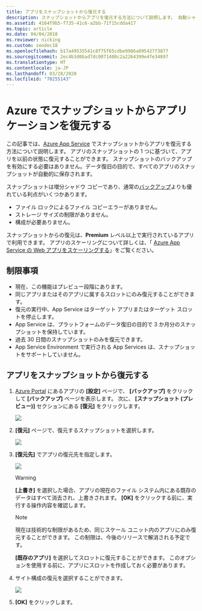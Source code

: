 ```yaml
---
title: アプリをスナップショットから復元する
description: スナップショットからアプリを復元する方法について説明します。 自動シャドウ コピーを使用して、Premium レベルの予期しないデータ損失から回復します。
ms.assetid: 4164f9b5-f735-41c6-a2bb-71f15cdda417
ms.topic: article
ms.date: 04/04/2018
ms.reviewer: nicking
ms.custom: seodec18
ms.openlocfilehash: b17a49535541c8f75f65cdbe9986a895427f3877
ms.sourcegitcommit: 2ec4b3d0bad7dc0071400c2a2264399e4fe34897
ms.translationtype: HT
ms.contentlocale: ja-JP
ms.lasthandoff: 03/28/2020
ms.locfileid: "78255143"
---
```

# <a name="restore-an-app-in-azure-from-a-snapshot"></a>Azure でスナップショットからアプリケーションを復元する
この記事では、[Azure App Service](../app-service/overview.md) でスナップショットからアプリを復元する方法について説明します。 アプリのスナップショットの 1 つに基づいて、アプリを以前の状態に復元することができます。 スナップショットのバックアップを有効にする必要はありません。データ復旧の目的で、すべてのアプリのスナップショットが自動的に保存されます。

スナップショットは増分シャドウ コピーであり、通常の[バックアップ](manage-backup.md)よりも優れている利点がいくつかあります。
- ファイル ロックによるファイル コピーエラーがありません。
- ストレージ サイズの制限がありません。
- 構成が必要ありません。

スナップショットからの復元は、**Premium** レベル以上で実行されているアプリで利用できます。 アプリのスケーリングについて詳しくは、「 [Azure App Service の Web アプリをスケーリングする](manage-scale-up.md)」をご覧ください。

## <a name="limitations"></a>制限事項

- 現在、この機能はプレビュー段階にあります。
- 同じアプリまたはそのアプリに属するスロットにのみ復元することができます。
- 復元の実行中、App Service はターゲット アプリまたはターゲット スロットを停止します。
- App Service は、プラットフォームのデータ復旧の目的で 3 か月分のスナップショットを保持しています。
- 過去 30 日間のスナップショットのみを復元できます。
- App Service Environment で実行される App Services は、スナップショットをサポートしていません。
 

## <a name="restore-an-app-from-a-snapshot"></a>アプリをスナップショットから復元する

1. [Azure Portal](https://portal.azure.com) にあるアプリの **[設定]** ページで、 **[バックアップ]** をクリックして **[バックアップ]** ページを表示します。 次に、 **[スナップショット (プレビュー)]** セクションにある **[復元]** をクリックします。
   
    ![](./media/app-service-web-restore-snapshots/1.png)

2. **[復元]** ページで、復元するスナップショットを選択します。
   
    ![](./media/app-service-web-restore-snapshots/2.png)
   
3. **[復元先]** でアプリの復元先を指定します。
   
    ![](./media/app-service-web-restore-snapshots/3.png)
   
   > [!WARNING]
   > **[上書き]** を選択した場合、アプリの現在のファイル システム内にある既存のデータはすべて消去され、上書きされます。 **[OK]** をクリックする前に、実行する操作内容を確認します。
   > 
   > 
      
   > [!Note]
   > 現在は技術的な制限があるため、同じスケール ユニット内のアプリにのみ復元することができます。 この制限は、今後のリリースで解消される予定です。
   > 
   > 
   
    **[既存のアプリ]** を選択してスロットに復元することができます。 このオプションを使用する前に、アプリにスロットを作成しておく必要があります。

4. サイト構成の復元を選択することができます。
   
    ![](./media/app-service-web-restore-snapshots/4.png)

5. **[OK]** をクリックします。
